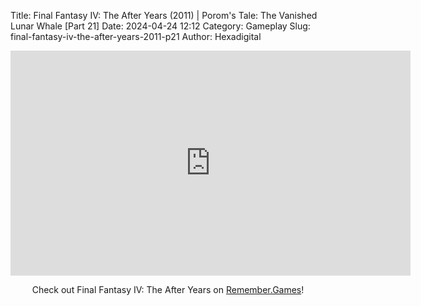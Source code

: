 Title: Final Fantasy IV: The After Years (2011) | Porom's Tale: The Vanished Lunar Whale [Part 21]
Date: 2024-04-24 12:12
Category: Gameplay
Slug: final-fantasy-iv-the-after-years-2011-p21
Author: Hexadigital

<center><iframe src="https://www.youtube.com/embed/bFf7B6MxJxI?feature=oembed" allow="accelerometer; autoplay; encrypted-media; gyroscope; picture-in-picture" width="640" height="360" frameborder="0"></iframe>

Check out Final Fantasy IV: The After Years on [Remember.Games](https://remember.games/game/7757/final-fantasy-iv-the-complete-collection/)!</center>